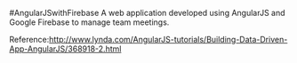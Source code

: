 #AngularJSwithFirebase
A web application developed using AngularJS and Google Firebase to manage team meetings. 

Reference:http://www.lynda.com/AngularJS-tutorials/Building-Data-Driven-App-AngularJS/368918-2.html
